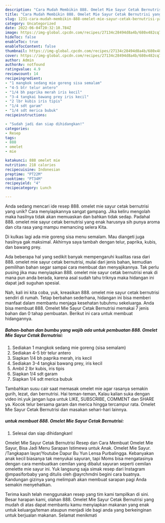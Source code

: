 ```yaml
---
description: "Cara Mudah Membikin 888. Omelet Mie Sayur Cetak Bernutrisi yang Mantap"
title: "Cara Mudah Membikin 888. Omelet Mie Sayur Cetak Bernutrisi yang Mantap"
slug: 1231-cara-mudah-membikin-888-omelet-mie-sayur-cetak-bernutrisi-yang-mantap
category: Uncategorized
date: 2022-06-04T20:32:10.784Z
image: https://img-global.cpcdn.com/recipes/27134c28494d8a4b/680x482cq70/888-omelet-mie-sayur-cetak-bernutrisi-foto-resep-utama.jpg
hideToc: false
enableToc: true
enableTocContent: false
thumbnail: https://img-global.cpcdn.com/recipes/27134c28494d8a4b/680x482cq70/888-omelet-mie-sayur-cetak-bernutrisi-foto-resep-utama.jpg
cover: https://img-global.cpcdn.com/recipes/27134c28494d8a4b/680x482cq70/888-omelet-mie-sayur-cetak-bernutrisi-foto-resep-utama.jpg
author: Admin
authorAv: notfound
ratingvalue: 4.9
reviewcount: 14
recipeingredient:
- "1 mangkok sedang mie goreng sisa semalam"
- "4-5 btr telur antero"
- "1/4 bh paprika merah iris kecil"
- "3-4 tangkai bawang prey iris kecil"
- "2 lbr kubis iris tipis"
- "1/4 sdt garam"
- "1/4 sdt merica bubuk"
recipeinstructions:

- "Sudah jadi dan siap dihidangkan!"
categories:
- Resep
tags:
- 888
- omelet
- mie

katakunci: 888 omelet mie 
nutrition: 218 calories
recipecuisine: Indonesian
preptime: "PT22M"
cooktime: "PT34M"
recipeyield: "4"
recipecategory: Lunch

---
```





Anda sedang mencari ide resep 888. omelet mie sayur cetak bernutrisi yang unik? Cara menyiapkannya sangat gampang. Jika keliru mengolah maka hasilnya tidak akan memuaskan dan bahkan tidak sedap. Padahal 888. omelet mie sayur cetak bernutrisi yang enak harusnya sih punya aroma dan cita rasa yang mampu memancing selera Kita.





Di kulkas lagi ada mie goreng sisa menu semalam. Mau diangeti juga hasilnya gak maksimal. Akhirnya saya tambah dengan telur, paprika, kubis, dan bawang prey.

Ada beberapa hal yang sedikit banyak mempengaruhi kualitas rasa dari 888. omelet mie sayur cetak bernutrisi, mulai dari jenis bahan, kemudian pemilihan bahan segar sampai cara membuat dan menyajikannya. Tak perlu pusing jika mau menyiapkan 888. omelet mie sayur cetak bernutrisi enak di mana pun anda berada, karena asal sudah tahu triknya maka hidangan ini dapat jadi suguhan spesial.






Nah, kali ini kita coba, yuk, kreasikan 888. omelet mie sayur cetak bernutrisi sendiri di rumah. Tetap berbahan sederhana, hidangan ini bisa memberi manfaat dalam membantu menjaga kesehatan tubuhmu sekeluarga. Anda bisa membuat 888. Omelet Mie Sayur Cetak Bernutrisi memakai 7 jenis bahan dan 0 tahap pembuatan. Berikut ini cara untuk membuat hidangannya.

<!--inarticleads1-->

##### Bahan-bahan dan bumbu yang wajib ada untuk pembuatan 888. Omelet Mie Sayur Cetak Bernutrisi:

1. Sediakan 1 mangkok sedang mie goreng (sisa semalam)
1. Sediakan 4-5 btr telur antero
1. Siapkan 1/4 bh paprika merah, iris kecil
1. Sediakan 3-4 tangkai bawang prey, iris kecil
1. Ambil 2 lbr kubis, iris tipis
1. Siapkan 1/4 sdt garam
1. Siapkan 1/4 sdt merica bubuk


Tambahkan susu cair saat memasak omelet mie agar rasanya semakin gurih, lezat, dan bernutrisi. Hai teman-teman, Kalau kalian suka dengan video ini.yuk jangan lupa untuk LIKE, SUBSCRIBE, COMMENT dan SHARE ya. Kocok telur bersama garam dan merica hingga tercampur rata. Omelet Mie Sayur Cetak Bernutrisi dan masakan sehari-hari lainnya. 

<!--inarticleads2-->

#####  untuk membuat 888. Omelet Mie Sayur Cetak Bernutrisi:


1. Selesai dan siap dihidangkan!

Omelet Mie Sayur Cetak Bernutrisi Resep dan Cara Membuat Omelet Mie Sayur, Bisa Jadi Menu Sarapan Istimewa untuk Anak. Omelet Mie Sayur. /Tangkapan layar/Youtube Dapur Bu Yun Lensa Purbalingga. Kebanyakan anak kecil biasanya tak menyukai sayuran, tapi Moms bisa mengatasinya dengan cara membuatkan cemilan yang dibalut sayuran seperti cemilan omelette mie sayur ini. Yuk langsung saja simak resep dari Instagram @mpasiforbaby yang ditulis oleh @ayrchmdni begini cara buatnya. Kandungan gizinya yang melimpah akan membuat sarapan pagi Anda semakin menyehatkan. 

Terima kasih telah menggunakan resep yang tim kami tampilkan di sini. Besar harapan kami, olahan 888. Omelet Mie Sayur Cetak Bernutrisi yang mudah di atas dapat membantu kamu menyiapkan makanan yang enak untuk keluarga/teman ataupun menjadi ide bagi anda yang berkeinginan untuk berjualan makanan. Selamat menikmati
